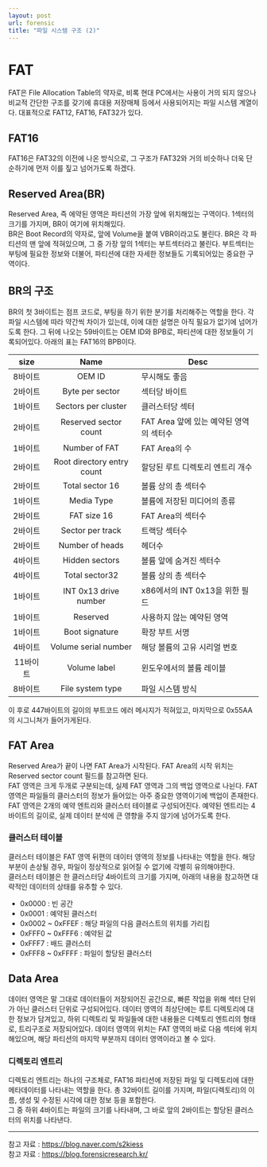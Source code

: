 ```yaml
---
layout: post
url: forensic
title: "파일 시스템 구조 (2)"
---
```


# FAT
FAT은 File Allocation Table의 약자로, 비록 현대 PC에서는 사용이 거의 되지 않으나 비교적 간단한 구조를 갖기에 휴대용 저장매체 등에서 사용되어지는 파일 시스템 계열이다. 대표적으로 FAT12, FAT16, FAT32가 있다.

## FAT16
FAT16은 FAT32의 이전에 나온 방식으로, 그 구조가 FAT32와 거의 비슷하나 더욱 단순하기에 먼저 이를 짚고 넘어가도록 하겠다.

## Reserved Area(BR)
Reserved Area, 즉 에약된 영역은 파티션의 가장 앞에 위치해있는 구역이다. 1섹터의 크기를 가지며, BR이 여기에 위치해있다.  
BR은 Boot Record의 약자로, 앞에 Volume을 붙여 VBR이라고도 불린다. BR은 각 파티션의 맨 앞에 적혀있으며, 그 중 가장 앞의 1섹터는 부트섹터라고 불린다. 부트섹터는 부팅에 필요한 정보와 더불어, 파티션에 대한 자세한 정보들도 기록되어있는 중요한 구역이다.

## BR의 구조
BR의 첫 3바이트는 점프 코드로, 부팅을 하기 위한 분기를 처리해주는 역할을 한다. 각 파일 시스템에 따라 약간씩 차이가 있는데, 이에 대한 설명은 아직 필요가 없기에 넘어가도록 한다.
그 뒤에 나오는 59바이트는 OEM ID와 BPB로, 파티션에 대한 정보들이 기록되어있다. 아래의 표는 FAT16의 BPB이다.

|size|Name|Desc|
|:--:|:--:|--|
|8바이트|OEM ID|무시해도 좋음|
|2바이트|Byte per sector|섹터당 바이트|
|1바이트|Sectors per cluster|클러스터당 섹터|
|2바이트|Reserved sector count|FAT Area 앞에 있는 예약된 영역의 섹터수|
|1바이트|Number of FAT|FAT Area의 수|
|2바이트|Root directory entry count|할당된 루트 디렉토리 엔트리 개수|
|2바이트|Total sector 16|볼륨 상의 총 섹터수|
|1바이트|Media Type|볼륨에 저장된 미디어의 종류|
|2바이트|FAT size 16|FAT Area의 섹터수|
|2바이트|Sector per track|트랙당 섹터수|
|2바이트|Number of heads|헤더수|
|4바이트|Hidden sectors|볼륨 앞에 숨겨진 섹터수|
|4바이트|Total sector32|볼륨 상의 총 섹터수|
|1바이트|INT 0x13 drive number|x86에서의 INT 0x13을 위한 필드|
|1바이트|Reserved|사용하지 않는 예약된 영역|
|1바이트|Boot signature|확장 부트 서명|
|4바이트|Volume serial number|해당 볼륨의 고유 시리얼 번호|
|11바이트|Volume label|윈도우에서의 볼륨 레이블|
|8바이트|File system type|파일 시스템 방식|

이 후로 447바이트의 길이의 부트코드 에러 메시지가 적혀있고, 마지막으로 0x55AA의 시그니쳐가 들어가게된다.

## FAT Area
Reserved Area가 끝이 나면 FAT Area가 시작된다. FAT Area의 시작 위치는 Reserved sector count 필드를 참고하면 된다.  
FAT 영역은 크게 두개로 구분되는데, 실제 FAT 영역과 그의 백업 영역으로 나뉜다. FAT 영역은 파일들의 클러스터의 정보가 들어있는 아주 중요한 영역이기에 백업이 존재한다.  
FAT 영역은 2개의 예약 엔트리와 클러스터 테이블로 구성되어진다. 예약된 엔트리는 4바이트의 길이로, 실제 데이터 분석에 큰 영향을 주지 않기에 넘어가도록 한다.  

### 클러스터 테이블
클러스터 테이블은 FAT 영역 뒤편의 데이터 영역의 정보를 나타내는 역할을 한다. 해당 부분이 손상될 경우, 파일이 정상적으로 읽어질 수 없기에 각별히 유의해야한다.  
클러스터 테이블은 한 클러스터당 4바이트의 크기를 가지며, 아래의 내용을 참고하면 대략적인 데이터의 상태를 유추할 수 있다.
* 0x0000 : 빈 공간
* 0x0001 : 예약된 클러스터
* 0x0002 ~ 0xFFEF : 해당 파일의 다음 클러스트의 위치를 가리킴
* 0xFFF0 ~ 0xFFF6 : 예약된 값
* 0xFFF7 : 배드 클러스터
* 0xFFF8 ~ 0xFFFF : 파일이 할당된 클러스터

## Data Area
데이터 영역은 말 그대로 데이터들이 저장되어진 공간으로, 빠른 작업을 위해 섹터 단위가 아닌 클러스터 단위로 구성되어있다. 데이터 영역의 최상단에는 루트 디렉토리에 대한 정보가 담겨있고, 하위 디렉토리 및 파일들에 대한 내용들은 디렉토리 엔트리의 형태로, 트리구조로 저장되어있다.
데이터 영역의 위치는 FAT 영역의 바로 다음 섹터에 위치해있으며, 해당 파티션의 마지막 부분까지 데이터 영역이라고 볼 수 있다.

### 디렉토리 엔트리
디렉토리 엔트리는 하나의 구조체로, FAT16 파티션에 저장된 파일 및 디렉토리에 대한 메타데이터를 나타내는 역할을 한다. 총 32바이트 길이를 가지며, 파일(디렉토리)의 이름, 생성 및 수정된 시각에 대한 정보 등을 포함한다.  
그 중 하위 4바이트는 파일의 크기를 나타내며, 그 바로 앞의 2바이트는 할당된 클러스터의 위치를 나타낸다.

***
참고 자료 : https://blog.naver.com/s2kiess  
참고 자료 : https://blog.forensicresearch.kr/
